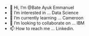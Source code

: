 - 👋 Hi, I’m @Bate Ayuk Emmanuel
- 👀 I’m interested in ... Data Science
- 🌱 I’m currently learning ... Cameroon
- 💞️ I’m looking to collaborate on ... IBM
- 📫 How to reach me ... Linkedin.

<!---
Bate90/Bate90 is a ✨ special ✨ repository because its `README.md` (this file) appears on your GitHub profile.
You can click the Preview link to take a look at your changes.
--->
